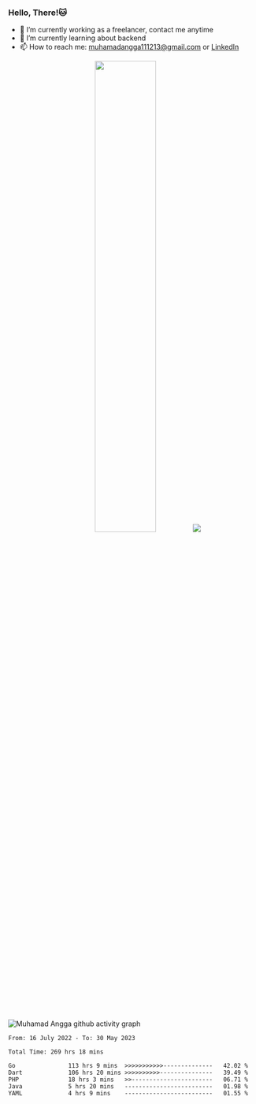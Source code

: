 
### Hello, There!🐱

- 🔭 I’m currently working as a freelancer, contact me anytime
- 🌱 I’m currently learning about backend
- 📫 How to reach me: [muhamadangga111213@gmail.com](mailto:muhamadangga111213@gmail.com) or [LinkedIn](https://www.linkedin.com/in/muhamad-angga)

<p align="center">
    <img width="49.5%" src="https://github-readme-stats.vercel.app/api?username=muhangga&count_private=true&theme=ocean_dark&show_icons=true" />
    &nbsp;
    <img src="https://github-readme-stats.vercel.app/api/top-langs/?username=muhangga&langs_count=8&layout=compact&theme=ocean_dark&show_icons=true" />
</p>

![Muhamad Angga github activity graph](https://github-readme-activity-graph.cyclic.app/graph?username=muhangga&custom_title=Angga&color=708090&theme=github-dark)


<!--START_SECTION:waka-->

```text
From: 16 July 2022 - To: 30 May 2023

Total Time: 269 hrs 18 mins

Go               113 hrs 9 mins  >>>>>>>>>>>--------------   42.02 %
Dart             106 hrs 20 mins >>>>>>>>>>---------------   39.49 %
PHP              18 hrs 3 mins   >>-----------------------   06.71 %
Java             5 hrs 20 mins   -------------------------   01.98 %
YAML             4 hrs 9 mins    -------------------------   01.55 %
```

<!--END_SECTION:waka-->
